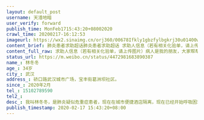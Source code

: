 ```yaml
---
layout: default_post
username: 天涽地暗
user_verify: forward
publish_time: MonFeb1715:43:20+08002020
crawl_time: 20200217-16:12:53
imageurl: https://wx2.sinaimg.cn/orj360/00678Ifkly1gbzfylbgkrj30u01400w5.jpg,https://wx3.sinaimg.cn/orj360/00678Ifkly1gbzfylyrduj30u0140q7i.jpg
content_brief: 肺炎患者求助超话肺炎患者求助超话 求助人信息（若有相关化验单，请上传图片）病人是我的朋友，大家帮帮他【姓名】林冬冬  【年龄】34岁【所在城市】武汉【所在小区、社区】硚口路武汉城市广场，宝丰街葛洲坝社区。【患病时间】2020年2月【联系方式】15102789590【病情描述】 我叫林冬 ...全文
content_full_raw: 求助人信息（若有相关化验单，请上传图片）病人是我的朋友，大家帮帮他<br/>【姓名】林冬冬<br/>【年龄】34岁<br/>【所在城市】武汉<br/>【所在小区、社区】硚口路武汉城市广场，宝丰街葛洲坝社区。<br/>【患病时间】2020年2月<br/>【联系方式】15102789590<br/>【病情描述】我叫林冬冬，是肺炎疑似危重症患者，现在在城市便捷酒店隔离，现在已经开始呼吸困难，痒饱和度偏低，呕吐不止。打了所有部门的电话都叫我找社区，社区我三天前都找了，社区也解决不了住院的问题，说我是双阴疑似患者没让我回家就不错了。我还是双肾衰竭患者，透析的医院也被征用了，现在所有能透析的医院都只收治非肺炎患者，像我这样的疑似只能去普爱医院，但是普爱医院没有收到我的资料，不给我做。已经第五天了，生命危在旦夕。<adata-url="http://t.cn/A6hXC17o"href="https://m.weibo.cn/1888048742/4472948256033354"data-hide=""><spanclass='url-icon'><imgstyle='width:1rem;height:1rem'src='https://h5.sinaimg.cn/upload/2015/09/25/3/timeline_card_small_web_default.png'></span><spanclass="surl-text">网页链接</span></a>本人微博
status_url: https://m.weibo.cn/status/4472981683890387
name_: 林冬冬
age_: 34岁
city_: 武汉
address_: 硚口路武汉城市广场，宝丰街葛洲坝社区。
since_: 2020年2月
tel_: 15102789590
tel2_: 
desc_: 我叫林冬冬，是肺炎疑似危重症患者，现在在城市便捷酒店隔离，现在已经开始呼吸困难，痒饱和度偏低，呕吐不止。打了所有部门的电话都叫我找社区，社区我三天前都找了，社区也解决不了住院的问题，说我是双阴疑似患者没让我回家就不错了。我还是双肾衰竭患者，透析的医院也被征用了，现在所有能透析的医院都只收治非肺炎患者，像我这样的疑似只能去普爱医院，但是普爱医院没有收到我的资料，不给我做。已经第五天了，生命危在旦夕。<adata-url="http//t.cn/A6hXC17o"href="https//m.weibo.cn/1888048742/4472948256033354"data-hide=""><spanclass='url-icon'><imgstyle='width1rem;height1rem'src='https//h5.sinaimg.cn/upload/2015/09/25/3/timeline_card_small_web_default.png'></span><spanclass="surl-text">网页链接</span></a>本人微博
publish_timestamp: 2020-02-17 15:43:20+08:00
---
```


